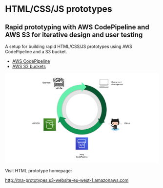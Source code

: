 # HTML/CSS/JS prototypes

## Rapid prototyping with AWS CodePipeline and AWS S3 for iterative design and user testing

A setup for building rapid HTML/CSS/JS prototypes using AWS CodePipeline and a S3 bucket.

* [AWS CodePipeline](https://aws.amazon.com/codepipeline/)
* [AWS S3 buckets](https://aws.amazon.com/s3/)

![prototyping diagram](./img/prototyping-diagram.png)

Visit HTML prototype homepage:

http://tna-prototypes.s3-website-eu-west-1.amazonaws.com
